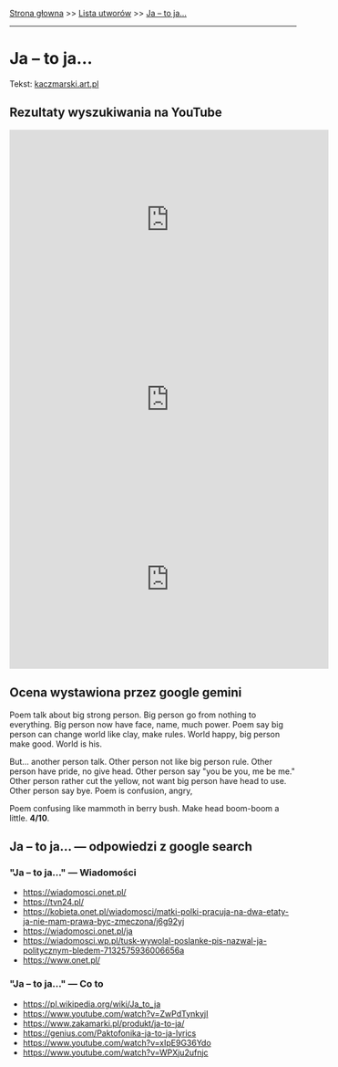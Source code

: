[Strona głowna](../index.md) >> [Lista utworów](../list.md) >> [Ja – to ja…](180.md)

---

# Ja – to ja…

Tekst: [kaczmarski.art.pl](https://www.kaczmarski.art.pl/tworczosc/wiersze/ja-to-ja/)

## Rezultaty wyszukiwania na YouTube

<iframe width="560" height="315" src="https://www.youtube.com/embed/O_eYztVDVcw?si=IdontcarewhotheIRSsendsImnotpayingtaxes" title="YouTube video player" frameborder="0" allow="accelerometer; autoplay; clipboard-write; encrypted-media; gyroscope; picture-in-picture; web-share" referrerpolicy="strict-origin-when-cross-origin" allowfullscreen></iframe>

<iframe width="560" height="315" src="https://www.youtube.com/embed/w0aiQbuEKC0?si=IdontcarewhotheIRSsendsImnotpayingtaxes" title="YouTube video player" frameborder="0" allow="accelerometer; autoplay; clipboard-write; encrypted-media; gyroscope; picture-in-picture; web-share" referrerpolicy="strict-origin-when-cross-origin" allowfullscreen></iframe>

<iframe width="560" height="315" src="https://www.youtube.com/embed/9p2VEg2nHx4?si=IdontcarewhotheIRSsendsImnotpayingtaxes" title="YouTube video player" frameborder="0" allow="accelerometer; autoplay; clipboard-write; encrypted-media; gyroscope; picture-in-picture; web-share" referrerpolicy="strict-origin-when-cross-origin" allowfullscreen></iframe>

## Ocena wystawiona przez google gemini

Poem talk about big strong person. Big person go from nothing to everything. Big person now have face, name, much power. Poem say big person can change world like clay, make rules. World happy, big person make good. World is his.

But... another person talk. Other person not like big person rule. Other person have pride, no give head. Other person say "you be you, me be me." Other person rather cut the yellow, not want big person have head to use. Other person say bye. Poem is confusion, angry,

Poem confusing like mammoth in berry bush. Make head boom-boom a little. **4/10**.


## Ja – to ja… — odpowiedzi z google search

### "Ja – to ja…" — Wiadomości

 - <https://wiadomosci.onet.pl/>
 - <https://tvn24.pl/>
 - <https://kobieta.onet.pl/wiadomosci/matki-polki-pracuja-na-dwa-etaty-ja-nie-mam-prawa-byc-zmeczona/j6g92yj>
 - <https://wiadomosci.onet.pl/ja>
 - <https://wiadomosci.wp.pl/tusk-wywolal-poslanke-pis-nazwal-ja-politycznym-bledem-7132575936006656a>
 - <https://www.onet.pl/>

### "Ja – to ja…" — Co to

 - <https://pl.wikipedia.org/wiki/Ja_to_ja>
 - <https://www.youtube.com/watch?v=ZwPdTynkyjI>
 - <https://www.zakamarki.pl/produkt/ja-to-ja/>
 - <https://genius.com/Paktofonika-ja-to-ja-lyrics>
 - <https://www.youtube.com/watch?v=xIpE9G36Ydo>
 - <https://www.youtube.com/watch?v=WPXju2ufnjc>

